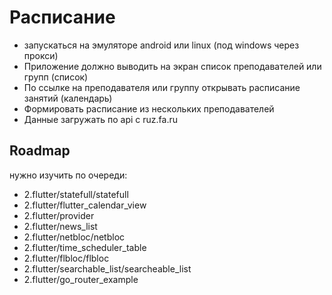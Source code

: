 # Расписание


- запускаться на эмуляторе android или linux (под windows через прокси)
- Приложение должно выводить на экран список преподавателей или групп (список)
- По ссылке на преподавателя или группу открывать расписание занятий (календарь)
- Формировать расписание из нескольких преподавателей
- Данные загружать по api с ruz.fa.ru

## Roadmap

нужно  изучить по очереди:



- 2.flutter/statefull/statefull
- 2.flutter/flutter_calendar_view
- 2.flutter/provider
- 2.flutter/news_list
- 2.flutter/netbloc/netbloc
- 2.flutter/time_scheduler_table
- 2.flutter/flbloc/flbloc
- 2.flutter/searchable_list/searcheable_list
- 2.flutter/go_router_example

